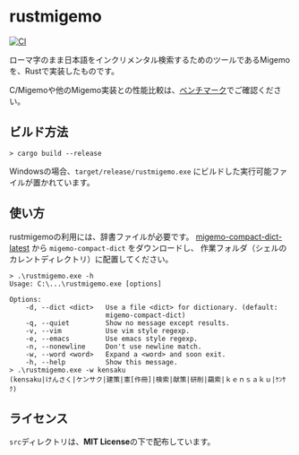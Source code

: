 # rustmigemo

[![CI](https://github.com/oguna/rustmigemo/actions/workflows/main.yml/badge.svg)](https://github.com/oguna/rustmigemo/actions/workflows/main.yml)

ローマ字のまま日本語をインクリメンタル検索するためのツールであるMigemoを、Rustで実装したものです。

C/Migemoや他のMigemo実装との性能比較は、[ベンチマーク](https://github.com/oguna/migemo-benchmark)でご確認ください。

## ビルド方法
```
> cargo build --release
```

Windowsの場合、`target/release/rustmigemo.exe` にビルドした実行可能ファイルが置かれています。

## 使い方

rustmigemoの利用には、辞書ファイルが必要です。
[migemo-compact-dict-latest](https://github.com/oguna/migemo-compact-dict-latest)
から `migemo-compact-dict` をダウンロードし、
作業フォルダ（シェルのカレントディレクトリ）に配置してください。

```
> .\rustmigemo.exe -h
Usage: C:\...\rustmigemo.exe [options]

Options:
    -d, --dict <dict>   Use a file <dict> for dictionary. (default:
                        migemo-compact-dict)
    -q, --quiet         Show no message except results.
    -v, --vim           Use vim style regexp.
    -e, --emacs         Use emacs style regexp.
    -n, --nonewline     Don't use newline match.
    -w, --word <word>   Expand a <word> and soon exit.
    -h, --help          Show this message.
> .\rustmigemo.exe -w kensaku
(kensaku|けんさく|ケンサク|建策|憲[作冊]|検索|献策|研削|羂索|ｋｅｎｓａｋｕ|ｹﾝｻｸ)
```

## ライセンス

`src`ディレクトリは、**MIT License**の下で配布しています。
